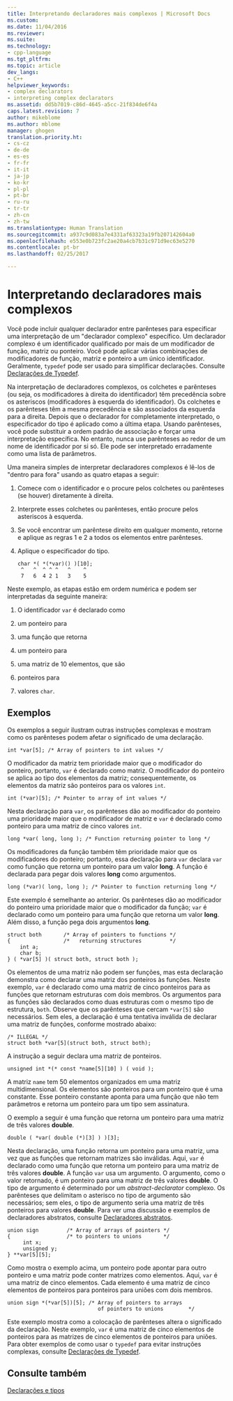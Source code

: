 ```yaml
---
title: Interpretando declaradores mais complexos | Microsoft Docs
ms.custom: 
ms.date: 11/04/2016
ms.reviewer: 
ms.suite: 
ms.technology:
- cpp-language
ms.tgt_pltfrm: 
ms.topic: article
dev_langs:
- C++
helpviewer_keywords:
- complex declarators
- interpreting complex declarators
ms.assetid: dd5b7019-c86d-4645-a5cc-21f834de6f4a
caps.latest.revision: 7
author: mikeblome
ms.author: mblome
manager: ghogen
translation.priority.ht:
- cs-cz
- de-de
- es-es
- fr-fr
- it-it
- ja-jp
- ko-kr
- pl-pl
- pt-br
- ru-ru
- tr-tr
- zh-cn
- zh-tw
ms.translationtype: Human Translation
ms.sourcegitcommit: a937c9d083a7e4331af63323a19fb207142604a0
ms.openlocfilehash: e553e0b723fc2ae20a4cb7b31c971d9ec63e5270
ms.contentlocale: pt-br
ms.lasthandoff: 02/25/2017

---
```

# <a name="interpreting-more-complex-declarators"></a>Interpretando declaradores mais complexos
Você pode incluir qualquer declarador entre parênteses para especificar uma interpretação de um "declarador complexo" específico. Um declarador complexo é um identificador qualificado por mais de um modificador de função, matriz ou ponteiro. Você pode aplicar várias combinações de modificadores de função, matriz e ponteiro a um único identificador. Geralmente, `typedef` pode ser usado para simplificar declarações. Consulte [Declarações de Typedef](../c-language/typedef-declarations.md).  
  
 Na interpretação de declaradores complexos, os colchetes e parênteses (ou seja, os modificadores à direita do identificador) têm precedência sobre os asteriscos (modificadores à esquerda do identificador). Os colchetes e os parênteses têm a mesma precedência e são associados da esquerda para a direita. Depois que o declarador for completamente interpretado, o especificador do tipo é aplicado como a última etapa. Usando parênteses, você pode substituir a ordem padrão de associação e forçar uma interpretação específica. No entanto, nunca use parênteses ao redor de um nome de identificador por si só. Ele pode ser interpretado erradamente como uma lista de parâmetros.  
  
 Uma maneira simples de interpretar declaradores complexos é lê-los de "dentro para fora" usando as quatro etapas a seguir:  
  
1.  Comece com o identificador e o procure pelos colchetes ou parênteses (se houver) diretamente à direita.  
  
2.  Interprete esses colchetes ou parênteses, então procure pelos asteriscos à esquerda.  
  
3.  Se você encontrar um parêntese direito em qualquer momento, retorne e aplique as regras 1 e 2 a todos os elementos entre parênteses.  
  
4.  Aplique o especificador do tipo.  
  
    ```  
    char *( *(*var)() )[10];  
     ^   ^  ^ ^ ^   ^    ^  
     7   6  4 2 1   3    5  
    ```  
  
 Neste exemplo, as etapas estão em ordem numérica e podem ser interpretadas da seguinte maneira:  
  
1.  O identificador `var` é declarado como  
  
2.  um ponteiro para  
  
3.  uma função que retorna  
  
4.  um ponteiro para  
  
5.  uma matriz de 10 elementos, que são  
  
6.  ponteiros para  
  
7.  valores `char`.  
  
## <a name="examples"></a>Exemplos  
 Os exemplos a seguir ilustram outras instruções complexas e mostram como os parênteses podem afetar o significado de uma declaração.  
  
```  
int *var[5]; /* Array of pointers to int values */  
```  
  
 O modificador da matriz tem prioridade maior que o modificador do ponteiro, portanto, `var` é declarado como matriz. O modificador do ponteiro se aplica ao tipo dos elementos da matriz; consequentemente, os elementos da matriz são ponteiros para os valores `int`.  
  
```  
int (*var)[5]; /* Pointer to array of int values */  
```  
  
 Nesta declaração para `var`, os parênteses dão ao modificador do ponteiro uma prioridade maior que o modificador de matriz e `var` é declarado como ponteiro para uma matriz de cinco valores `int`.  
  
```  
long *var( long, long ); /* Function returning pointer to long */  
```  
  
 Os modificadores da função também têm prioridade maior que os modificadores do ponteiro; portanto, essa declaração para `var` declara `var` como função que retorna um ponteiro para um valor **long**. A função é declarada para pegar dois valores **long** como argumentos.  
  
```  
long (*var)( long, long ); /* Pointer to function returning long */  
```  
  
 Este exemplo é semelhante ao anterior. Os parênteses dão ao modificador do ponteiro uma prioridade maior que o modificador da função; `var` é declarado como um ponteiro para uma função que retorna um valor **long**. Além disso, a função pega dois argumentos **long**.  
  
```  
struct both       /* Array of pointers to functions */  
{                 /*   returning structures         */  
    int a;  
    char b;  
} ( *var[5] )( struct both, struct both );  
```  
  
 Os elementos de uma matriz não podem ser funções, mas esta declaração demonstra como declarar uma matriz dos ponteiros às funções. Neste exemplo, `var` é declarado como uma matriz de cinco ponteiros para as funções que retornam estruturas com dois membros. Os argumentos para as funções são declarados como duas estruturas com o mesmo tipo de estrutura, `both`. Observe que os parênteses que cercam `*var[5]` são necessários. Sem eles, a declaração é uma tentativa inválida de declarar uma matriz de funções, conforme mostrado abaixo:  
  
```  
/* ILLEGAL */  
struct both *var[5](struct both, struct both);  
```  
  
 A instrução a seguir declara uma matriz de ponteiros.  
  
```  
unsigned int *(* const *name[5][10] ) ( void );  
```  
  
 A matriz `name` tem 50 elementos organizados em uma matriz multidimensional. Os elementos são ponteiros para um ponteiro que é uma constante. Esse ponteiro constante aponta para uma função que não tem parâmetros e retorna um ponteiro para um tipo sem assinatura.  
  
 O exemplo a seguir é uma função que retorna um ponteiro para uma matriz de três valores **double**.  
  
```  
double ( *var( double (*)[3] ) )[3];  
```  
  
 Nesta declaração, uma função retorna um ponteiro para uma matriz, uma vez que as funções que retornam matrizes são inválidas. Aqui, `var` é declarado como uma função que retorna um ponteiro para uma matriz de três valores **double**. A função `var` usa um argumento. O argumento, como o valor retornado, é um ponteiro para uma matriz de três valores **double**. O tipo de argumento é determinado por um *abstract-declarator* complexo. Os parênteses que delimitam o asterisco no tipo de argumento são necessários; sem eles, o tipo de argumento seria uma matriz de três ponteiros para valores **double**. Para ver uma discussão e exemplos de declaradores abstratos, consulte [Declaradores abstratos](../c-language/c-abstract-declarators.md).  
  
```  
union sign         /* Array of arrays of pointers */  
{                  /* to pointers to unions       */  
     int x;  
     unsigned y;  
} **var[5][5];  
```  
  
 Como mostra o exemplo acima, um ponteiro pode apontar para outro ponteiro e uma matriz pode conter matrizes como elementos. Aqui, `var` é uma matriz de cinco elementos. Cada elemento é uma matriz de cinco elementos de ponteiros para ponteiros para uniões com dois membros.  
  
```  
union sign *(*var[5])[5]; /* Array of pointers to arrays  
                             of pointers to unions        */  
```  
  
 Este exemplo mostra como a colocação de parênteses altera o significado da declaração. Neste exemplo, `var` é uma matriz de cinco elementos de ponteiros para as matrizes de cinco elementos de ponteiros para uniões. Para obter exemplos de como usar o `typedef` para evitar instruções complexas, consulte [Declarações de Typedef](../c-language/typedef-declarations.md).  
  
## <a name="see-also"></a>Consulte também  
 [Declarações e tipos](../c-language/declarations-and-types.md)
